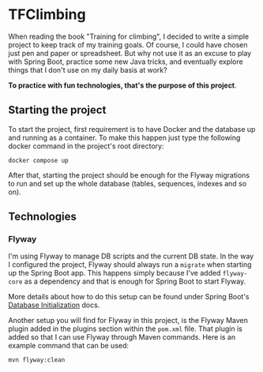 # TFClimbing

When reading the book "Training for climbing", I decided to write a simple project to keep track of my training
goals. Of course, I could have chosen just pen and paper or spreadsheet. But why not use it as an excuse to play with
Spring Boot, practice some new Java tricks, and eventually explore things that I don't use on my daily basis at work?

**To practice with fun technologies, that's the purpose of this project**.

## Starting the project

To start the project, first requirement is to have Docker and the database up and running as a container. To make this happen
just type the following docker command in the project's root directory:

```
docker compose up
```

After that, starting the project should be enough for the Flyway migrations to run and set up the whole database (tables, sequences, indexes and so on).

## Technologies

### Flyway

I'm using Flyway to manage DB scripts and the current DB state. In the way I configured the project, Flyway should always
run a `migrate` when starting up the Spring Boot app. This happens simply because I've added `flyway-core` as a dependency and
that is enough for Spring Boot to start Flyway.

More details about how to do this setup can be found under Spring Boot's [Database Initialization](https://docs.spring.io/spring-boot/docs/2.1.0.RELEASE/reference/html/howto-database-initialization.html) docs.

Another setup you will find for Flyway in this project, is the Flyway Maven plugin added in the plugins section within the `pom.xml` file.
That plugin is added so that I can use Flyway through Maven commands. Here is an example command that can be used:

```
mvn flyway:clean
```
